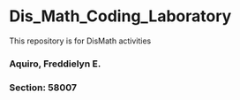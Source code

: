 # Dis_Math_Coding_Laboratory
This repository is for DisMath activities 
### Aquiro, Freddielyn E.
### Section: 58007
